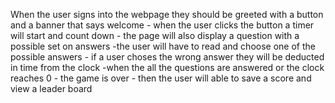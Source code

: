 When the user signs into the webpage they should be greeted with a button and a banner that says welcome 
    - when the user clicks the button a timer will start and count down 
    - the page will also display a question with a possible set on answers 
        -the user will have to read and choose one of the possible answers 
    - if a user choses the wrong answer they will be deducted in time from the clock 
    -when the all the questions are answered or the clock reaches 0 
        - the game is over
    - then the user will able to save a score and view a leader board